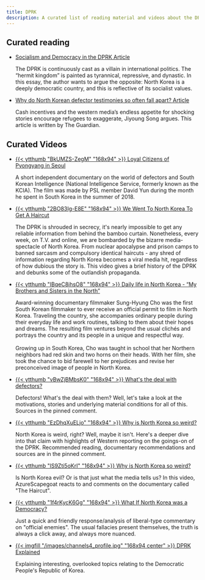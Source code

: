 ```yaml
---
title: DPRK
description: A curated list of reading material and videos about the DPRK (North Korea). Covers various frequently asked questions/topics, such as if the DPRK is socialist, is it authoritarian, why are there so many outlandish news stories about it, and why are defectors so critical of it?
---
```




## Curated reading

<ul class="taxonomy-list">
  <li>
    <a href="https://writetorebel.com/2017/03/28/socialism-and-democracy-in-the-dprk/">Socialism and Democracy in the DPRK <span class="badge">Article</span></a>
    <p>The DPRK is continuously cast as a villain in international politics. The “hermit kingdom” is painted as tyrannical, repressive, and dynastic. In this essay, the author wants to argue the opposite: North Korea is a deeply democratic country, and this is reflective of its socialist values.</p>
  </li>

  <li>
    <a href="  https://web.archive.org/web/20221221172256/https://www.theguardian.com/world/2015/oct/13/why-do-north-korean-defector-testimonies-so-often-fall-apart">
Why do North Korean defector testimonies so often fall apart? <span class="badge">Article</span></a>
    <p>Cash incentives and the western media’s endless appetite for shocking stories encourage refugees to exaggerate, Jiyoung Song argues. This article is written by The Guardian.</p>
  </li>


</ul>

## Curated Videos

<ul class="curated-video-list">
  <li>
    <a class="logo" href="https://www.youtube.com/watch?v=BkUMZS-ZegM">
        {{< ytthumb "BkUMZS-ZegM" "168x94" >}}
    </a>
    <a class="channel-name" href="https://www.youtube.com/watch?v=BkUMZS-ZegM">Loyal Citizens of Pyongyang in Seoul</a>
    <p>A short independent documentary on the world of defectors and South Korean Intelligence (National Intelligence Service, formerly known as the KCIA). The film was made by PSL member David Yun during the month he spent in South Korea in the summer of 2018.</p>
  </li>

  <li>
    <a class="logo" href="https://www.youtube.com/watch?v=2BO83Ig-E8E">
        {{< ytthumb "2BO83Ig-E8E" "168x94" >}}
    </a>
    <a class="channel-name" href="https://www.youtube.com/watch?v=2BO83Ig-E8E">We Went To North Korea To Get A Haircut</a>
    <p>The DPRK is shrouded in secrecy, it's nearly impossible to get any reliable information from behind the bamboo curtain. Nonetheless, every week, on T.V. and online, we are bombarded by the bizarre media-spectacle of North Korea. From nuclear apocalypse and prison camps to banned sarcasm and compulsory identical haircuts - any shred of information regarding North Korea becomes a viral media hit, regardless of how dubious the story is. This video gives a brief history of the DPRK and debunks some of the outlandish propaganda.</p>
  </li>

  <li>
    <a class="logo" href="https://www.youtube.com/watch?v=IBqeC8ihsO8">
        {{< ytthumb "IBqeC8ihsO8" "168x94" >}}
    </a>
    <a class="channel-name" href="https://www.youtube.com/watch?v=IBqeC8ihsO8">Daily life in North Korea - “My Brothers and Sisters in the North”</a>
    <p>Award-winning documentary filmmaker Sung-Hyung Cho was the first South Korean filmmaker to ever receive an official permit to film in North Korea. Traveling the country, she accompanies ordinary people during their everyday life and work routines, talking to them about their hopes and dreams. The resulting film ventures beyond the usual clichés and portrays the country and its people in a unique and respectful way.<br><br>Growing up in South Korea, Cho was taught in school that her Northern neighbors had red skin and two horns on their heads. With her film, she took the chance to bid farewell to her prejudices and revise her preconceived image of people in North Korea.</p>
  </li>

  <li>
    <a class="logo" href="https://www.youtube.com/watch?v=vBwZjBMbsK0">
        {{< ytthumb "vBwZjBMbsK0" "168x94" >}}
    </a>
    <a class="channel-name" href="https://www.youtube.com/watch?v=vBwZjBMbsK0">What's the deal with defectors?</a>
    <p>Defectors! What's the deal with them? Well, let's take a look at the motivations, stories and underlying material conditions for all of this. Sources in the pinned comment.</p>
  </li>

  <li>
    <a class="logo" href="https://www.youtube.com/watch?v=EzDhqXuELjo">
        {{< ytthumb "EzDhqXuELjo" "168x94" >}}
    </a>
    <a class="channel-name" href="https://www.youtube.com/watch?v=EzDhqXuELjo">Why is North Korea so weird?</a>
    <p>North Korea is weird, right? Well, maybe it isn't. Here's a deeper dive into that claim with highlights of Western reporting on the goings-on of the DPRK. Recommended reading, documentary recommendations and sources are in the pinned comment.</p>
  </li>

  <li>
    <a class="logo" href="https://www.youtube.com/watch?v=lS9Zti5oKrI">
        {{< ytthumb "lS9Zti5oKrI" "168x94" >}}
    </a>
    <a class="channel-name" href="https://www.youtube.com/watch?v=lS9Zti5oKrI">Why is North Korea so weird?</a>
    <p>Is North Korea evil? Or is that just what the media tells us? In this video, AzureScapegoat reacts to and comments on the documentary called "The Haircut".</p>
  </li>

  <li>
    <a class="logo" href="https://www.youtube.com/watch?v=1f4rKycK6Gg">
        {{< ytthumb "1f4rKycK6Gg" "168x94" >}}
    </a>
    <a class="channel-name" href="https://www.youtube.com/watch?v=1f4rKycK6Gg">What If North Korea was a Democracy?</a>
    <p>Just a quick and friendly response/analysis of liberal-type commentary on "official enemies". The usual fallacies present themselves, the truth is always a click away, and always more nuanced.</p>
  </li>

  <li>
    <a class="logo" href="https://www.youtube.com/@DPRKExplained">
        {{< imgfill "/images/channels4_profile.jpg" "168x94 center" >}}
    </a>
    <a class="channel-name" href="https://www.youtube.com/@DPRKExplained">DPRK Explained</a>
    <p>Explaining interesting, overlooked topics relating to the Democratic People's Republic of Korea.</p>
  </li>
</ul>